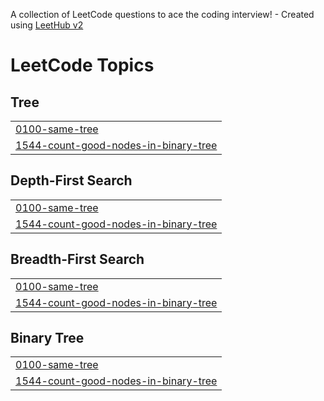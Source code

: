 A collection of LeetCode questions to ace the coding interview! - Created using [LeetHub v2](https://github.com/arunbhardwaj/LeetHub-2.0)
<!---LeetCode Topics Start-->
# LeetCode Topics
## Tree
|  |
| ------- |
| [0100-same-tree](https://github.com/Mazen1004/LeetCode-Projects/tree/master/0100-same-tree) |
| [1544-count-good-nodes-in-binary-tree](https://github.com/Mazen1004/LeetCode-Projects/tree/master/1544-count-good-nodes-in-binary-tree) |
## Depth-First Search
|  |
| ------- |
| [0100-same-tree](https://github.com/Mazen1004/LeetCode-Projects/tree/master/0100-same-tree) |
| [1544-count-good-nodes-in-binary-tree](https://github.com/Mazen1004/LeetCode-Projects/tree/master/1544-count-good-nodes-in-binary-tree) |
## Breadth-First Search
|  |
| ------- |
| [0100-same-tree](https://github.com/Mazen1004/LeetCode-Projects/tree/master/0100-same-tree) |
| [1544-count-good-nodes-in-binary-tree](https://github.com/Mazen1004/LeetCode-Projects/tree/master/1544-count-good-nodes-in-binary-tree) |
## Binary Tree
|  |
| ------- |
| [0100-same-tree](https://github.com/Mazen1004/LeetCode-Projects/tree/master/0100-same-tree) |
| [1544-count-good-nodes-in-binary-tree](https://github.com/Mazen1004/LeetCode-Projects/tree/master/1544-count-good-nodes-in-binary-tree) |
<!---LeetCode Topics End-->